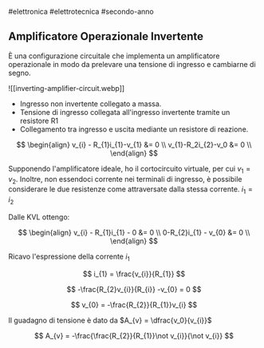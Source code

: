#elettronica #elettrotecnica #secondo-anno 

## Amplificatore Operazionale Invertente

È una configurazione circuitale che implementa un amplificatore operazionale in modo da prelevare una tensione di ingresso e cambiarne di segno. 

![[inverting-amplifier-circuit.webp]]

- Ingresso non invertente collegato a massa.
- Tensione di ingresso collegata all'ingresso invertente tramite un resistore R1
- Collegamento tra ingresso e uscita mediante un resistore di reazione.

$$
\begin{align}
v_{i} - R_{1}i_{1}-v_{1} &= 0 \\
v_{1}-R_2i_{2}-v_0 &= 0 \\
\end{align}
$$

Supponendo l'amplificatore ideale, ho il cortocircuito virtuale, per cui $v_{1} = v_{2}$. Inoltre, non essendoci corrente nei terminali di ingresso, è possibile considerare le due resistenze come attraversate dalla stessa corrente. $i_{1} = i_{2}$

Dalle KVL ottengo:

$$
\begin{align}
v_{i} - R_{1}i_{1} - 0 &= 0 \\
 0-R_{2}i_{1} - v_{0} &= 0 \\
\end{align}
$$

Ricavo l'espressione della corrente $i_1$

$$
i_{1} = \frac{v_{i}}{R_{1}}
$$

$$
-\frac{R_{2}v_{i}}{R_{i}} -v_{0} = 0
$$

$$
v_{0} = -\frac{R_{2}}{R_{1}}v_{i}
$$

Il guadagno di tensione è dato da $A_{v} = \dfrac{v_0}{v_{i}}$ 

$$
A_{v} = -\frac{\frac{R_{2}}{R_{1}}\not     v_{i}}{\not v_{i}}
$$